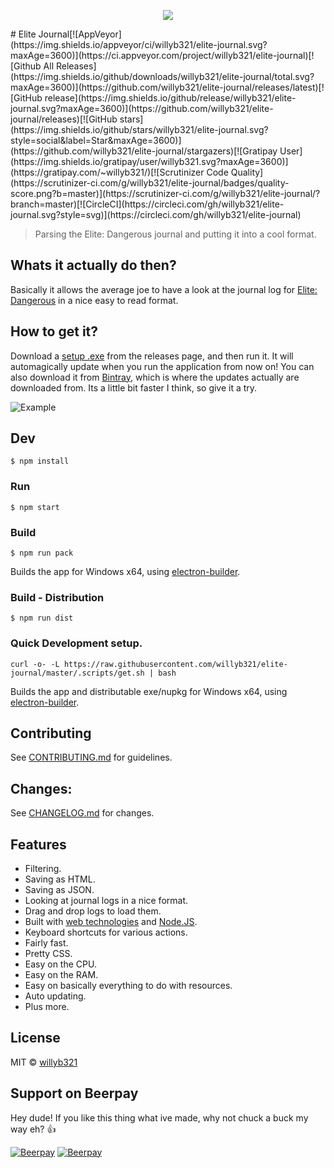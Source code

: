 <p align="center">
  <img src="https://github.com/willyb321/elite-journal/blob/master/build/icon.png?raw=true"/>
</p>
# Elite Journal[![AppVeyor](https://img.shields.io/appveyor/ci/willyb321/elite-journal.svg?maxAge=3600)](https://ci.appveyor.com/project/willyb321/elite-journal)[![Github All Releases](https://img.shields.io/github/downloads/willyb321/elite-journal/total.svg?maxAge=3600)](https://github.com/willyb321/elite-journal/releases/latest)[![GitHub release](https://img.shields.io/github/release/willyb321/elite-journal.svg?maxAge=3600)](https://github.com/willyb321/elite-journal/releases)[![GitHub stars](https://img.shields.io/github/stars/willyb321/elite-journal.svg?style=social&label=Star&maxAge=3600)](https://github.com/willyb321/elite-journal/stargazers)[![Gratipay User](https://img.shields.io/gratipay/user/willyb321.svg?maxAge=3600)](https://gratipay.com/~willyb321/)[![Scrutinizer Code Quality](https://scrutinizer-ci.com/g/willyb321/elite-journal/badges/quality-score.png?b=master)](https://scrutinizer-ci.com/g/willyb321/elite-journal/?branch=master)[![CircleCI](https://circleci.com/gh/willyb321/elite-journal.svg?style=svg)](https://circleci.com/gh/willyb321/elite-journal)

> Parsing the Elite: Dangerous journal and putting it into a cool format.

## Whats it actually do then?

Basically it allows the average joe to have a look at the journal log for [Elite: Dangerous](https://www.elitedangerous.com/) in a nice easy to read format.

## How to get it?
Download a [setup .exe](https://github.com/willyb321/elite-journal/releases/latest) from the releases page, and then run it. It will automagically update when you run the application from now on! You can also download it from [Bintray](https://bintray.com/willyb321/generic/elite-journal/_latestVersion), which is where the updates actually are downloaded from. Its a little bit faster I think, so give it a try.

![Example](https://raw.githubusercontent.com/willyb321/elite-journal/master/screenshot.png)

## Dev

```
$ npm install
```

### Run

```
$ npm start
```

### Build

```
$ npm run pack
```

Builds the app for Windows x64, using [electron-builder](https://github.com/electron-userland/electron-builder).


### Build - Distribution

```
$ npm run dist
```

### Quick Development setup.

```
curl -o- -L https://raw.githubusercontent.com/willyb321/elite-journal/master/.scripts/get.sh | bash
```

Builds the app and distributable exe/nupkg for Windows x64, using [electron-builder](https://github.com/electron-userland/electron-builder).

## Contributing

See [CONTRIBUTING.md](https://github.com/willyb321/elite-journal/blob/master/CONTRIBUTING.md) for guidelines.

## Changes:

See [CHANGELOG.md](https://github.com/willyb321/elite-journal/blob/master/CHANGELOG.md) for changes.

## Features

- Filtering.
- Saving as HTML.
- Saving as JSON.
- Looking at journal logs in a nice format.
- Drag and drop logs to load them.
- Built with [web technologies](http://electron.atom.io/) and [Node.JS](https://nodejs.org/).
- Keyboard shortcuts for various actions.
- Fairly fast.
- Pretty CSS.
- Easy on the CPU.
- Easy on the RAM.
- Easy on basically everything to do with resources.
- Auto updating.
- Plus more.

## License

MIT © [willyb321](https://tehsuperwilly.tech)

## Support on Beerpay
Hey dude! If you like this thing what ive made, why not chuck a buck my way eh? :+1:

[![Beerpay](https://beerpay.io/willyb321/elite-journal/badge.svg?style=beer-square)](https://beerpay.io/willyb321/elite-journal)  [![Beerpay](https://beerpay.io/willyb321/elite-journal/make-wish.svg?style=flat-square)](https://beerpay.io/willyb321/elite-journal?focus=wish)
